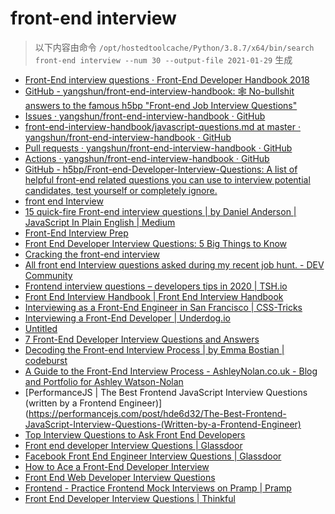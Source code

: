 
front-end interview
===================


> 以下内容由命令 `/opt/hostedtoolcache/Python/3.8.7/x64/bin/search front-end interview --num 30 --output-file 2021-01-29` 生成

- [Front-End interview questions · Front-End Developer Handbook 2018](https://frontendmasters.com/books/front-end-handbook/2018/practice/interview-q.html)
- [GitHub - yangshun/front-end-interview-handbook: 🕸  No-bullshit answers to the famous h5bp "Front-end Job Interview Questions"](https://github.com/yangshun/front-end-interview-handbook)
- [Issues · yangshun/front-end-interview-handbook · GitHub](https://github.com/yangshun/front-end-interview-handbook/issues)
- [front-end-interview-handbook/javascript-questions.md at master · yangshun/front-end-interview-handbook · GitHub](https://github.com/yangshun/front-end-interview-handbook/blob/master/contents/en/javascript-questions.md)
- [Pull requests · yangshun/front-end-interview-handbook · GitHub](https://github.com/yangshun/front-end-interview-handbook/pulls)
- [Actions · yangshun/front-end-interview-handbook · GitHub](https://github.com/yangshun/front-end-interview-handbook/actions)
- [GitHub - h5bp/Front-end-Developer-Interview-Questions: A list of helpful front-end related questions you can use to interview potential candidates, test yourself or completely ignore.](https://github.com/h5bp/Front-end-Developer-Interview-Questions)
- [front end Interview](https://thatjsdude.com/interview/)
- [15 quick-fire Front-end interview questions | by Daniel Anderson | JavaScript In Plain English | Medium](https://medium.com/javascript-in-plain-english/15-quick-fire-front-end-interview-questions-bb4d83d0817c)
- [Front-End Interview Prep](https://www.udacity.com/course/front-end-interview-prep--ud250)
- [Front End Developer Interview Questions: 5 Big Things to Know](https://insights.dice.com/2020/04/03/front-end-developer-interview-questions-5-big-things-know/)
- [Cracking the front-end interview](https://www.freecodecamp.org/news/cracking-the-front-end-interview-9a34cd46237/)
- [All front end Interview questions asked during my recent job hunt. - DEV Community](https://dev.to/devabhijeet/all-front-end-interview-questions-asked-during-my-recent-job-hunt-1kge)
- [Frontend interview questions – developers tips in 2020 | TSH.io](https://tsh.io/blog/frontend-interview-questions/)
- [Front End Interview Handbook | Front End Interview Handbook](https://yangshun.github.io/front-end-interview-handbook/)
- [
    Interviewing as a Front-End Engineer in San Francisco | CSS-Tricks  ](https://css-tricks.com/interviewing-front-end-engineer-san-francisco/)
- [Interviewing a Front-End Developer | Underdog.io](https://underdog.io/blog/interviewing-a-front-end-developer)
- [Untitled](https://www.educative.io/track/ace-the-front-end-interview)
- [7 Front-End Developer Interview Questions and Answers](https://www.indeed.com/hire/interview-questions/front-end-developer)
- [Decoding the Front-end Interview Process | by Emma Bostian | codeburst](https://codeburst.io/de-coding-the-front-end-development-interview-process-9601bc4c71e5)
- [A Guide to the Front-End Interview Process - AshleyNolan.co.uk - Blog and Portfolio for Ashley Watson-Nolan](https://ashleynolan.co.uk/blog/a-guide-to-front-end-interviews)
- [PerformanceJS | The Best Frontend JavaScript Interview Questions (written by a Frontend Engineer)](https://performancejs.com/post/hde6d32/The-Best-Frontend-JavaScript-Interview-Questions-(Written-by-a-Frontend-Engineer)
- [Top Interview Questions to Ask Front End Developers](https://business.linkedin.com/talent-solutions/resources/interviewing-talent/front-end-developer)
- [Front end developer Interview Questions | Glassdoor](https://www.glassdoor.com/Interview/front-end-developer-interview-questions-SRCH_KO0,19.htm)
- [Facebook Front End Engineer Interview Questions | Glassdoor](https://www.glassdoor.com/Interview/Facebook-Front-End-Engineer-Interview-Questions-EI_IE40772.0,8_KO9,27.htm)
- [How to Ace a Front-End Developer Interview](https://html.com/resources/front-end-dev-interview/)
- [Front End Web Developer Interview Questions](https://resources.workable.com/front-end-web-developer-interview-questions)
- [Frontend - Practice Frontend Mock Interviews on Pramp | Pramp](https://www.pramp.com/dev/uc-frontend)
- [Front End Developer Interview Questions | Thinkful](https://www.thinkful.com/blog/front-end-developer-interview-questions/)
